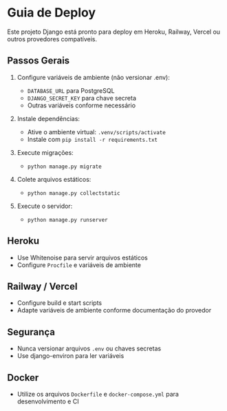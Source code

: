 # Guia de Deploy

Este projeto Django está pronto para deploy em Heroku, Railway, Vercel ou outros provedores compatíveis.

## Passos Gerais

1. Configure variáveis de ambiente (não versionar .env):
   - `DATABASE_URL` para PostgreSQL
   - `DJANGO_SECRET_KEY` para chave secreta
   - Outras variáveis conforme necessário

2. Instale dependências:
   - Ative o ambiente virtual: `.venv/scripts/activate`
   - Instale com `pip install -r requirements.txt`

3. Execute migrações:
   - `python manage.py migrate`

4. Colete arquivos estáticos:
   - `python manage.py collectstatic`

5. Execute o servidor:
   - `python manage.py runserver`

## Heroku
- Use Whitenoise para servir arquivos estáticos
- Configure `Procfile` e variáveis de ambiente

## Railway / Vercel
- Configure build e start scripts
- Adapte variáveis de ambiente conforme documentação do provedor

## Segurança
- Nunca versionar arquivos `.env` ou chaves secretas
- Use django-environ para ler variáveis

## Docker
- Utilize os arquivos `Dockerfile` e `docker-compose.yml` para desenvolvimento e CI